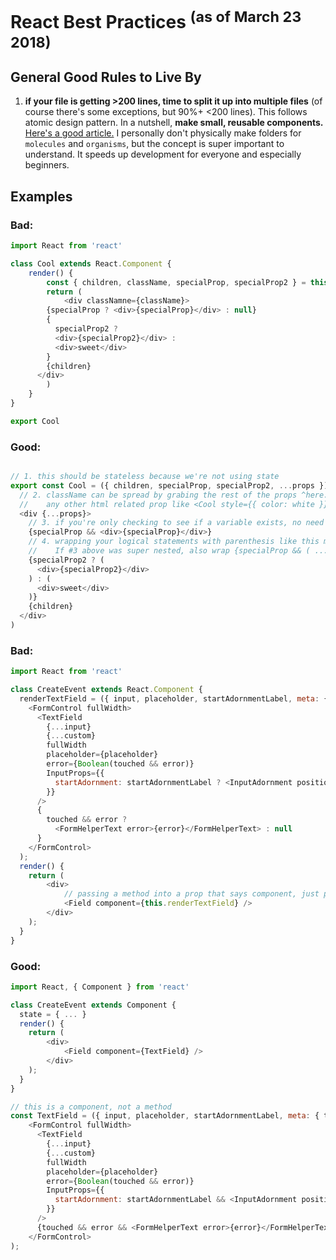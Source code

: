 # React Best Practices <sup>(as of March 23 2018)</sup>

General Good Rules to Live By
-----------------------------
1. **if your file is getting >200 lines, time to split it up into multiple files** (of course there's some exceptions, but 90%+ <200 lines).  This follows atomic design pattern.  In a nutshell, **make small, reusable components.** [Here's a good article.](http://bit.ly/2ugjBEr) I personally don't physically make folders for `molecules` and `organisms`, but the concept is super important to understand. It speeds up development for everyone and especially beginners.

Examples
--------
### Bad:
```javascript
import React from 'react'

class Cool extends React.Component {
	render() {
		const { children, className, specialProp, specialProp2 } = this.props
		return (
			<div classNamne={className}>
        {specialProp ? <div>{specialProp}</div> : null}
        {
          specialProp2 ?
          <div>{specialProp2}</div> :
          <div>sweet</div>
        }
        {children}
      </div>
		)
	}
}

export Cool
```

### Good:
```javascript

// 1. this should be stateless because we're not using state
export const Cool = ({ children, specialProp, specialProp2, ...props }) => (
  // 2. className can be spread by grabing the rest of the props ^here. This allows extensability so you can pass
  //    any other html related prop like <Cool style={{ color: white }} /> for instance
  <div {...props}>
    // 3. if you're only checking to see if a variable exists, no need to use a ternary
    {specialProp && <div>{specialProp}</div>}
    // 4. wrapping your logical statements with parenthesis like this makes it much easier to follow.
    //    If #3 above was super nested, also wrap {specialProp && ( ... )}
    {specialProp2 ? (
      <div>{specialProp2}</div>
    ) : (
      <div>sweet</div>
    )}
    {children}
  </div>
)

```


### Bad:
```javascript
import React from 'react'

class CreateEvent extends React.Component {
  renderTextField = ({ input, placeholder, startAdornmentLabel, meta: { touched, error }, ...custom }) => (
    <FormControl fullWidth>
      <TextField
        {...input}
        {...custom}
        fullWidth
        placeholder={placeholder}
        error={Boolean(touched && error)}
        InputProps={{
          startAdornment: startAdornmentLabel ? <InputAdornment position="start">{startAdornmentLabel}</InputAdornment> : null,
        }}
      />
      {
        touched && error ?
          <FormHelperText error>{error}</FormHelperText> : null
      }
    </FormControl>
  );
  render() {
  	return (
		<div>
			// passing a method into a prop that says component, just pass a component
			<Field component={this.renderTextField} />
		</div>
	);
  }
}
```

### Good:
```javascript
import React, { Component } from 'react'

class CreateEvent extends Component {
  state = { ... }
  render() {
  	return (
		<div>
			<Field component={TextField} />
		</div>
	);
  }
}

// this is a component, not a method
const TextField = ({ input, placeholder, startAdornmentLabel, meta: { touched, error }, ...custom }) => (
    <FormControl fullWidth>
      <TextField
        {...input}
        {...custom}
        fullWidth
        placeholder={placeholder}
        error={Boolean(touched && error)}
        InputProps={{
          startAdornment: startAdornmentLabel && <InputAdornment position="start">{startAdornmentLabel}</InputAdornment>,
        }}
      />
      {touched && error && <FormHelperText error>{error}</FormHelperText>}
    </FormControl>
);
```
